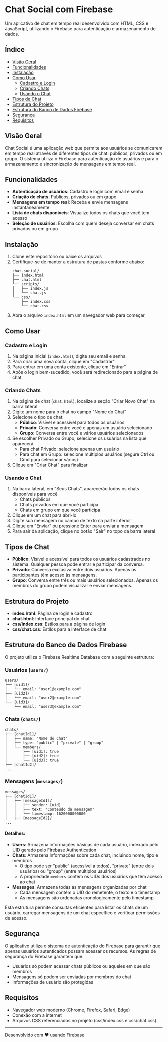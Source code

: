 # Chat Social com Firebase

Um aplicativo de chat em tempo real desenvolvido com HTML, CSS e JavaScript, utilizando o Firebase para autenticação e armazenamento de dados.

## Índice

- [Visão Geral](#visão-geral)
- [Funcionalidades](#funcionalidades)
- [Instalação](#instalação)
- [Como Usar](#como-usar)
  - [Cadastro e Login](#cadastro-e-login)
  - [Criando Chats](#criando-chats)
  - [Usando o Chat](#usando-o-chat)
- [Tipos de Chat](#tipos-de-chat)
- [Estrutura do Projeto](#estrutura-do-projeto)
- [Estrutura do Banco de Dados Firebase](#estrutura-do-banco-de-dados-firebase)
- [Segurança](#segurança)
- [Requisitos](#requisitos)

## Visão Geral

Chat Social é uma aplicação web que permite aos usuários se comunicarem em tempo real através de diferentes tipos de chat: públicos, privados ou em grupo. O sistema utiliza o Firebase para autenticação de usuários e para o armazenamento e sincronização de mensagens em tempo real.

## Funcionalidades

- **Autenticação de usuários**: Cadastro e login com email e senha
- **Criação de chats**: Públicos, privados ou em grupo
- **Mensagens em tempo real**: Receba e envie mensagens instantaneamente
- **Lista de chats disponíveis**: Visualize todos os chats que você tem acesso
- **Seleção de usuários**: Escolha com quem deseja conversar em chats privados ou em grupo

## Instalação

1. Clone este repositório ou baixe os arquivos
2. Certifique-se de manter a estrutura de pastas conforme abaixo:
   ```
   chat-social/
   ├── index.html
   ├── chat.html
   └── scripts/
   │   ├── index.js
   │   └── chat.js
   └── css/
       ├── index.css
       └── chat.css
   ```
3. Abra o arquivo `index.html` em um navegador web para começar

## Como Usar

### Cadastro e Login

1. Na página inicial (`index.html`), digite seu email e senha
2. Para criar uma nova conta, clique em "Cadastrar"
3. Para entrar em uma conta existente, clique em "Entrar"
4. Após o login bem-sucedido, você será redirecionado para a página de chat

### Criando Chats

1. Na página de chat (`chat.html`), localize a seção "Criar Novo Chat" na barra lateral
2. Digite um nome para o chat no campo "Nome do Chat"
3. Selecione o tipo de chat:
   - **Público**: Visível e acessível para todos os usuários
   - **Privado**: Conversa entre você e apenas um usuário selecionado
   - **Grupo**: Conversa entre você e vários usuários selecionados
4. Se escolher Privado ou Grupo, selecione os usuários na lista que aparecerá
   - Para chat Privado: selecione apenas um usuário
   - Para chat em Grupo: selecione múltiplos usuários (segure Ctrl ou Cmd para selecionar vários)
5. Clique em "Criar Chat" para finalizar

### Usando o Chat

1. Na barra lateral, em "Seus Chats", aparecerão todos os chats disponíveis para você
   - Chats públicos
   - Chats privados em que você participa
   - Chats em grupo em que você participa
2. Clique em um chat para abri-lo
3. Digite sua mensagem no campo de texto na parte inferior
4. Clique em "Enviar" ou pressione Enter para enviar a mensagem
5. Para sair da aplicação, clique no botão "Sair" no topo da barra lateral

## Tipos de Chat

- **Público**: Visível e acessível para todos os usuários cadastrados no sistema. Qualquer pessoa pode entrar e participar da conversa.
- **Privado**: Conversa exclusiva entre dois usuários. Apenas os participantes têm acesso às mensagens.
- **Grupo**: Conversa entre três ou mais usuários selecionados. Apenas os membros do grupo podem visualizar e enviar mensagens.

## Estrutura do Projeto

- **index.html**: Página de login e cadastro
- **chat.html**: Interface principal do chat
- **css/index.css**: Estilos para a página de login
- **css/chat.css**: Estilos para a interface de chat

## Estrutura do Banco de Dados Firebase

O projeto utiliza o Firebase Realtime Database com a seguinte estrutura:

### Usuários (`users/`)
```
users/
├── [uid1]/
│   └── email: "user1@example.com"
├── [uid2]/
│   └── email: "user2@example.com"
└── [uid3]/
    └── email: "user3@example.com"
```

### Chats (`chats/`)
```
chats/
├── [chatId1]/
│   ├── name: "Nome do Chat"
│   ├── type: "public" | "private" | "group"
│   └── members/
│       ├── [uid1]: true
│       ├── [uid2]: true
│       └── [uid3]: true
├── [chatId2]/
...
```

### Mensagens (`messages/`)
```
messages/
├── [chatId1]/
│   ├── [messageId1]/
│   │   ├── sender: [uid]
│   │   ├── text: "Conteúdo da mensagem"
│   │   └── timestamp: 1620000000000
│   ├── [messageId2]/
...
```

#### Detalhes:

- **Users**: Armazena informações básicas de cada usuário, indexado pelo UID gerado pelo Firebase Authentication
- **Chats**: Armazena informações sobre cada chat, incluindo nome, tipo e membros
  - O tipo pode ser "public" (acessível a todos), "private" (entre dois usuários) ou "group" (entre múltiplos usuários)
  - A propriedade `members` contém os UIDs dos usuários que têm acesso ao chat
- **Messages**: Armazena todas as mensagens organizadas por chat
  - Cada mensagem contém o UID do remetente, o texto e o timestamp
  - As mensagens são ordenadas cronologicamente pelo timestamp

Esta estrutura permite consultas eficientes para listar os chats de um usuário, carregar mensagens de um chat específico e verificar permissões de acesso.

## Segurança

O aplicativo utiliza o sistema de autenticação do Firebase para garantir que apenas usuários autenticados possam acessar os recursos. As regras de segurança do Firebase garantem que:

- Usuários só podem acessar chats públicos ou aqueles em que são membros
- Mensagens só podem ser enviadas por membros do chat
- Informações de usuário são protegidas

## Requisitos

- Navegador web moderno (Chrome, Firefox, Safari, Edge)
- Conexão com a internet
- Arquivos CSS referenciados no projeto (css/index.css e css/chat.css)

---

Desenvolvido com ❤️ usando Firebase
